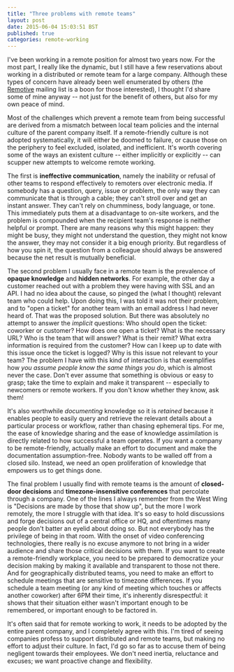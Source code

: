 ```yaml
---
title: "Three problems with remote teams"
layout: post
date: 2015-06-04 15:03:51 BST
published: true
categories: remote-working
---
```


I've been working in a remote position for almost two years now. For the most part, I really like the dynamic, but I still have a few reservations about working in a distributed or remote team for a large company. Although these types of concern have already been well enumerated by others (the [Remotive](https://remotive.io) mailing list is a boon for those interested), I thought I'd share some of mine anyway -- not just for the benefit of others, but also for my own peace of mind.

Most of the challenges which prevent a remote team from being successful are derived from a mismatch between local team policies and the internal culture of the parent company itself. If a remote-friendly culture is not adopted systematically, it will either be doomed to failure, or cause those on the periphery to feel excluded, isolated, and inefficient. It's worth covering some of the ways an existent culture -- either implicitly or explicitly -- can scupper new attempts to welcome remote working.

The first is **ineffective communication**, namely the inability or refusal of other teams to respond effectively to remoters over electronic media. If somebody has a question, query, issue or problem, the only way they can communicate that is through a cable; they can't stroll over and get an instant answer. They can't rely on chumminess, body language, or tone. This immediately puts them at a disadvantage to on-site workers, and the problem is compounded when the recipient team's response is neither helpful or prompt. There are many reasons why this might happen: they might be busy, they might not understand the question, they might not know the answer, they may not consider it a big enough priority. But regardless of how you spin it, the question from a colleague should always be answered because the net result is mutually beneficial.

The second problem I usually face in a remote team is the prevalence of **opaque knowledge** and **hidden networks**. For example, the other day a customer reached out with a problem they were having with SSL and an API. I had no idea about the cause, so pinged the (what I thought) relevant team who could help. Upon doing this, I was told it was not their problem, and to "open a ticket" for another team with an email address I had never heard of. That was the proposed solution. But there was absolutely no attempt to answer the _implicit_ questions: Who should open the ticket: coworker or customer? How does one open a ticket? What is the necessary URL? Who is the team that will answer? What is their remit? What extra information is required from the customer? How can I keep up to date with this issue once the ticket is logged? Why is this issue not relevant to your team? The problem I have with this kind of interaction is that exemplifies how _you assume people know the same things you do_, which is almost never the case. Don't ever assume that something is obvious or easy to grasp; take the time to explain and make it transparent -- especially to newcomers or remote workers. If you don't know whether they know, ask them!

It's also worthwhile _documenting_ knowledge so it is _retained_ because it enables people to easily query and retrieve the relevant details about a particular process or workflow, rather than chasing ephemeral tips. For me, the ease of knowledge sharing and the ease of knowledge assimilation is directly related to how successful a team operates. If you want a company to be remote-friendly, actually make an effort to document and make the documentation assumption-free. Nobody wants to be walled off from a closed silo. Instead, we need an open proliferation of knowledge that empowers us to get things done.

The final problem I usually find with remote teams is the amount of **closed-door decisions** and **timezone-insensitive conferences** that percolate through a company. One of the lines I always remember from the West Wing is "Decisions are made by those that show up", but the more I work remotely, the more I struggle with that idea. It's so easy to hold discussions and forge decisions out of a central office or HQ, and oftentimes many people don't batter an eyelid about doing so. But not everybody has the privilege of being in that room. With the onset of video conferencing technologies, there really is no excuse anymore to not bring in a wider audience and share those critical decisions with them. If you want to create a remote-friendly workplace, you need to be prepared to democratize your decision making by making it available and transparent to those not there. And for geographically distributed teams, you need to make an effort to schedule meetings that are sensitive to timezone differences. If you schedule a team meeting (or any kind of meeting which touches or affects another coworker) after 6PM their time, it's inherently disrespectful: it shows that their situation either wasn't important enough to be remembered, or important enough to be factored in.

It's often said that for remote working to work, it needs to be adopted by the entire parent company, and I completely agree with this. I'm tired of seeing companies profess to support distributed and remote teams, but making no effort to adjust their culture. In fact, I'd go so far as to accuse them of being negligent towards their employees. We don't need inertia, reluctance and excuses; we want proactive change and flexibility.

